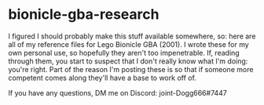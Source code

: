 # bionicle-gba-research

I figured I should probably make this stuff available somewhere, so: here are all of my reference files for Lego Bionicle GBA (2001). I wrote these for my own personal use, so hopefully they aren't too impenetrable. If, reading through them, you start to suspect that I don't really know what I'm doing: you're right. Part of the reason I'm posting these is so that if someone more competent comes along they'll have a base to work off of.

If you have any questions, DM me on Discord: joint-Dogg666#7447
